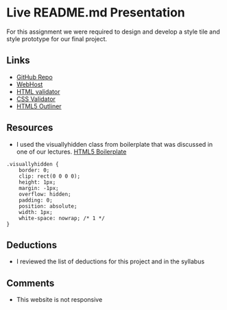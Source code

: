 # Live README.md Presentation
For this assignment we were required to design and develop a style tile and style prototype for our final project.

## Links
* [GitHub Repo](https://github.com/vp811/project_final2_vasquez_efren)
* [WebHost](http://efrenvasquez.com/project_final2_vasquez_efren/)
* [HTML validator](https://validator.w3.org/nu/?doc=http%3A%2F%2Fwww.efrenvasquez.com%2Fproject_final2_vasquez_efren%2F)
* [CSS Validator](https://jigsaw.w3.org/css-validator/validator?uri=http%3A%2F%2Fwww.efrenvasquez.com%2Fproject_final2_vasquez_efren%2F&profile=css3&usermedium=all&warning=1&vextwarning=&lang=en)
* [HTML5 Outliner](https://gsnedders.html5.org/outliner/process.py?url=http%3A%2F%2Fwww.efrenvasquez.com%2Fproject_final2_vasquez_efren%2F)

## Resources
* I used the visuallyhidden class from boilerplate that was discussed in one of our lectures. [HTML5 Boilerplate](https://github.com/h5bp/html5-boilerplate/blob/master/src/css/main.css#L107-L169)

```
.visuallyhidden {
    border: 0;
    clip: rect(0 0 0 0);
    height: 1px;
    margin: -1px;
    overflow: hidden;
    padding: 0;
    position: absolute;
    width: 1px;
    white-space: nowrap; /* 1 */
}
```

## Deductions
* I reviewed the list of deductions for this project and in the syllabus

## Comments
* This website is not responsive
